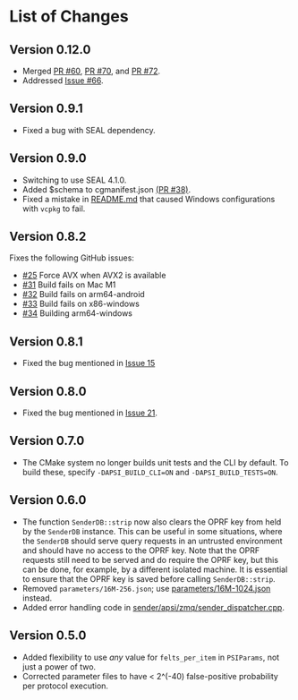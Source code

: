 # List of Changes

## Version 0.12.0

- Merged [PR #60](https://github.com/microsoft/APSI/pull/60), [PR #70](https://github.com/microsoft/APSI/pull/70), and [PR #72](https://github.com/microsoft/APSI/pull/72).
- Addressed [Issue #66](https://github.com/microsoft/APSI/issues/66).

## Version 0.9.1

- Fixed a bug with SEAL dependency.

## Version 0.9.0

- Switching to use SEAL 4.1.0.
- Added $schema to cgmanifest.json [(PR #38)](https://github.com/microsoft/APSI/pull/38).
- Fixed a mistake in [README.md](README.md) that caused Windows configurations with `vcpkg` to fail.

## Version 0.8.2

Fixes the following GitHub issues:

- [#25](https://github.com/microsoft/APSI/issues/25) Force AVX when AVX2 is available
- [#31](https://github.com/microsoft/APSI/issues/31) Build fails on Mac M1
- [#32](https://github.com/microsoft/APSI/issues/32) Build fails on arm64-android
- [#33](https://github.com/microsoft/APSI/issues/33) Build fails on x86-windows
- [#34](https://github.com/microsoft/APSI/issues/34) Building arm64-windows

## Version 0.8.1

- Fixed the bug mentioned in [Issue 15](https://github.com/microsoft/APSI/issues/15)

## Version 0.8.0

- Fixed the bug mentioned in [Issue 21](https://github.com/microsoft/APSI/issues/21).

## Version 0.7.0

- The CMake system no longer builds unit tests and the CLI by default.
To build these, specify `-DAPSI_BUILD_CLI=ON` and `-DAPSI_BUILD_TESTS=ON`.

## Version 0.6.0

- The function `SenderDB::strip` now also clears the OPRF key from held by the `SenderDB` instance.
This can be useful in some situations, where the `SenderDB` should serve query requests in an untrusted environment and should have no access to the OPRF key.
Note that the OPRF requests still need to be served and do require the OPRF key, but this can be done, for example, by a different isolated machine.
It is essential to ensure that the OPRF key is saved before calling `SenderDB::strip`.
- Removed `parameters/16M-256.json`; use [parameters/16M-1024.json](parameters/16M-1024.json) instead.
- Added error handling code in [sender/apsi/zmq/sender_dispatcher.cpp](sender/apsi/zmq/sender_dispatcher.cpp).

## Version 0.5.0

- Added flexibility to use *any* value for `felts_per_item` in `PSIParams`, not just a power of two.
- Corrected parameter files to have < 2^(-40) false-positive probability per protocol execution.
